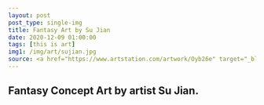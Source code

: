 ```yaml
---
layout: post
post_type: single-img
title: Fantasy Art by Su Jian
date: 2020-12-09 01:00:00
tags: [this is art]
img1: /img/art/sujian.jpg
source: <a href="https://www.artstation.com/artwork/Oyb26e" target="_blank" rel="nofollow">ArtStation</a>
---
```

## Fantasy Concept Art by artist Su Jian.
